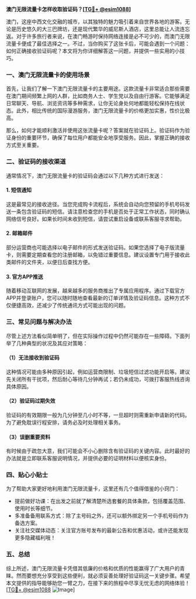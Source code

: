 **澳门无限流量卡怎样收取验证码？[[TG💪+ @esim1088](https://t.me/s/esim1088)]**

澳门，这座中西文化交融的城市，以其独特的魅力吸引着来自世界各地的游客。无论是历史悠久的大三巴牌坊，还是现代繁华的威尼斯人酒店，这里总能让人流连忘返。对于许多旅行者来说，在澳门畅游时保持网络连接是必不可少的，而澳门无限流量卡便成了最佳选择之一。不过，当你购买了这张卡后，可能会遇到一个问题：如何正确接收验证码呢？本文将为你详细解答这一问题，并提供一些实用的小技巧。

### 一、澳门无限流量卡的使用场景

首先，让我们了解一下澳门无限流量卡的主要用途。这款流量卡非常适合那些需要在澳门期间频繁上网的人群，比如商务人士、学生党以及自由行游客。它能够满足日常聊天、导航、浏览资讯等多种需求，让你无论身处何地都能轻松保持在线状态。此外，相比传统的国际漫游服务，澳门无限流量卡的价格更加实惠，性价比极高。

那么，如何才能顺利激活并使用这张流量卡呢？答案就在验证码上。验证码作为验证身份的重要环节，确保了每位用户都能安全地享受服务。因此，掌握正确的接收方式至关重要。

### 二、验证码的接收渠道

通常情况下，澳门无限流量卡的验证码会通过以下几种方式进行发送：

#### 1. 短信通知
这是最常见的接收途径。当您完成购卡流程后，系统会自动向您预留的手机号码发送一条包含验证码的短信。请注意检查您的手机是否处于正常工作状态，同时确认网络信号良好。如果长时间未收到短信，请尝试重启设备或联系客服寻求帮助。

#### 2. 邮箱邮件
部分运营商也可能选择以电子邮件的形式发送验证码。如果您选择了电子版流量卡，则需要定期查看您的注册邮箱，以免错过重要信息。建议设置专门用于接收此类邮件的文件夹，以便日后查找方便。

#### 3. 官方APP推送
随着移动互联网的发展，越来越多的服务商推出了专属应用程序。通过下载官方APP并登录账户，您可以随时随地查看最新的订单详情及验证码信息。这种方式不仅便捷高效，还减少了传统通讯方式可能出现的问题。

### 三、常见问题与解决办法

尽管上述方法看似简单明了，但在实际操作过程中仍然可能存在一些障碍。下面列举了几种典型的状况及其应对策略：

#### （1）无法接收到验证码
这种情况可能由多种原因引起，例如运营商限制、垃圾短信过滤功能开启等。建议先关闭所有干扰项，然后耐心等待几分钟再试；若仍未成功，可拨打客服热线咨询具体原因。

#### （2）验证码过期失效
验证码的有效期限一般为几分钟至几小时不等，一旦超时则需重新申请新的代码。为了避免耽误行程安排，请务必及时处理相关事务。

#### （3）误删重要资料
有时候由于疏忽大意，我们可能会不小心删除含有验证码的关键内容。此时最好的办法就是立即联系客服说明情况，并提供必要的证明材料以便核实身份。

### 四、贴心小贴士

为了帮助大家更好地利用澳门无限流量卡，这里还有几个值得借鉴的小窍门：

- 提前做好功课：在出发之前就了解清楚所选套餐的具体条款，包括覆盖范围、使用时长等细节。
- 多准备备用联系方式：除了主号码之外，还可以额外绑定另一个手机号码作为备选方案。
- 关注社交媒体动态：关注官方账号发布的最新公告和优惠活动，或许还能发现更多隐藏福利哦！

### 五、总结

综上所述，澳门无限流量卡凭借其低廉的价格和优质的性能赢得了广大用户的青睐。然而要想充分享受到这些便利，就必须妥善处理好验证码这一关键步骤。希望本文提供的指导能够助您一臂之力，在接下来的旅程中尽享无忧无虑的网络体验！[[TG💪+ @esim1088](https://t.me/s/esim1088) ![Image](https://i.postimg.cc/4NQfJmqS/Snipaste-2025-05-13-00-14-12.png)]